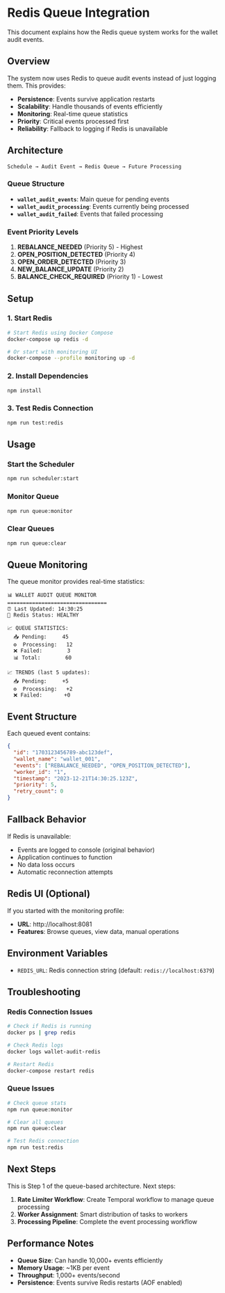 # Redis Queue Integration

This document explains how the Redis queue system works for the wallet audit events.

## Overview

The system now uses Redis to queue audit events instead of just logging them. This provides:
- **Persistence**: Events survive application restarts
- **Scalability**: Handle thousands of events efficiently
- **Monitoring**: Real-time queue statistics
- **Priority**: Critical events processed first
- **Reliability**: Fallback to logging if Redis is unavailable

## Architecture

```
Schedule → Audit Event → Redis Queue → Future Processing
```

### Queue Structure
- **`wallet_audit_events`**: Main queue for pending events
- **`wallet_audit_processing`**: Events currently being processed
- **`wallet_audit_failed`**: Events that failed processing

### Event Priority Levels
1. **REBALANCE_NEEDED** (Priority 5) - Highest
2. **OPEN_POSITION_DETECTED** (Priority 4)
3. **OPEN_ORDER_DETECTED** (Priority 3)
4. **NEW_BALANCE_UPDATE** (Priority 2)
5. **BALANCE_CHECK_REQUIRED** (Priority 1) - Lowest

## Setup

### 1. Start Redis
```bash
# Start Redis using Docker Compose
docker-compose up redis -d

# Or start with monitoring UI
docker-compose --profile monitoring up -d
```

### 2. Install Dependencies
```bash
npm install
```

### 3. Test Redis Connection
```bash
npm run test:redis
```

## Usage

### Start the Scheduler
```bash
npm run scheduler:start
```

### Monitor Queue
```bash
npm run queue:monitor
```

### Clear Queues
```bash
npm run queue:clear
```

## Queue Monitoring

The queue monitor provides real-time statistics:

```
📊 WALLET AUDIT QUEUE MONITOR
================================
⏰ Last Updated: 14:30:25
🔗 Redis Status: HEALTHY

📈 QUEUE STATISTICS:
  📥 Pending:     45
  ⚙️  Processing:   12
  ❌ Failed:        3
  📊 Total:        60

📈 TRENDS (last 5 updates):
  📥 Pending:     +5
  ⚙️  Processing:   +2
  ❌ Failed:       +0
```

## Event Structure

Each queued event contains:
```json
{
  "id": "1703123456789-abc123def",
  "wallet_name": "wallet_001",
  "events": ["REBALANCE_NEEDED", "OPEN_POSITION_DETECTED"],
  "worker_id": "1",
  "timestamp": "2023-12-21T14:30:25.123Z",
  "priority": 5,
  "retry_count": 0
}
```

## Fallback Behavior

If Redis is unavailable:
- Events are logged to console (original behavior)
- Application continues to function
- No data loss occurs
- Automatic reconnection attempts

## Redis UI (Optional)

If you started with the monitoring profile:
- **URL**: http://localhost:8081
- **Features**: Browse queues, view data, manual operations

## Environment Variables

- `REDIS_URL`: Redis connection string (default: `redis://localhost:6379`)

## Troubleshooting

### Redis Connection Issues
```bash
# Check if Redis is running
docker ps | grep redis

# Check Redis logs
docker logs wallet-audit-redis

# Restart Redis
docker-compose restart redis
```

### Queue Issues
```bash
# Check queue stats
npm run queue:monitor

# Clear all queues
npm run queue:clear

# Test Redis connection
npm run test:redis
```

## Next Steps

This is Step 1 of the queue-based architecture. Next steps:
1. **Rate Limiter Workflow**: Create Temporal workflow to manage queue processing
2. **Worker Assignment**: Smart distribution of tasks to workers
3. **Processing Pipeline**: Complete the event processing workflow

## Performance Notes

- **Queue Size**: Can handle 10,000+ events efficiently
- **Memory Usage**: ~1KB per event
- **Throughput**: 1,000+ events/second
- **Persistence**: Events survive Redis restarts (AOF enabled) 